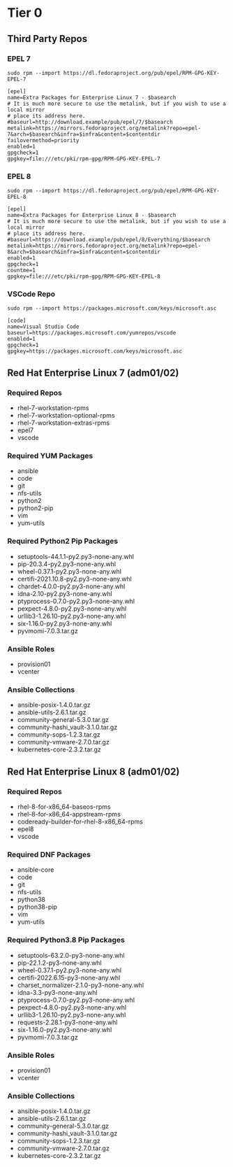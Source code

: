 # Tier 0

## Third Party Repos
### EPEL 7
`sudo rpm --import https://dl.fedoraproject.org/pub/epel/RPM-GPG-KEY-EPEL-7`

```
[epel]
name=Extra Packages for Enterprise Linux 7 - $basearch
# It is much more secure to use the metalink, but if you wish to use a local mirror
# place its address here.
#baseurl=http://download.example/pub/epel/7/$basearch
metalink=https://mirrors.fedoraproject.org/metalink?repo=epel-7&arch=$basearch&infra=$infra&content=$contentdir
failovermethod=priority
enabled=1
gpgcheck=1
gpgkey=file:///etc/pki/rpm-gpg/RPM-GPG-KEY-EPEL-7
```
### EPEL 8
`sudo rpm --import https://dl.fedoraproject.org/pub/epel/RPM-GPG-KEY-EPEL-8`

```
[epel]
name=Extra Packages for Enterprise Linux 8 - $basearch
# It is much more secure to use the metalink, but if you wish to use a local mirror
# place its address here.
#baseurl=https://download.example/pub/epel/8/Everything/$basearch
metalink=https://mirrors.fedoraproject.org/metalink?repo=epel-8&arch=$basearch&infra=$infra&content=$contentdir
enabled=1
gpgcheck=1
countme=1
gpgkey=file:///etc/pki/rpm-gpg/RPM-GPG-KEY-EPEL-8
```
### VSCode Repo

`sudo rpm --import https://packages.microsoft.com/keys/microsoft.asc`

```
[code]
name=Visual Studio Code
baseurl=https://packages.microsoft.com/yumrepos/vscode
enabled=1
gpgcheck=1
gpgkey=https://packages.microsoft.com/keys/microsoft.asc
```

## Red Hat Enterprise Linux 7 (adm01/02)

### Required Repos
- rhel-7-workstation-rpms
- rhel-7-workstation-optional-rpms
- rhel-7-workstation-extras-rpms
- epel7
- vscode

### Required YUM Packages
- ansible
- code
- git
- nfs-utils
- python2
- python2-pip
- vim
- yum-utils

### Required Python2 Pip Packages
- setuptools-44.1.1-py2.py3-none-any.whl
- pip-20.3.4-py2.py3-none-any.whl
- wheel-0.37.1-py2.py3-none-any.whl
- certifi-2021.10.8-py2.py3-none-any.whl
- chardet-4.0.0-py2.py3-none-any.whl
- idna-2.10-py2.py3-none-any.whl
- ptyprocess-0.7.0-py2.py3-none-any.whl
- pexpect-4.8.0-py2.py3-none-any.whl
- urllib3-1.26.10-py2.py3-none-any.whl
- six-1.16.0-py2.py3-none-any.whl
- pyvmomi-7.0.3.tar.gz

### Ansible Roles
- provision01
- vcenter

### Ansible Collections
- ansible-posix-1.4.0.tar.gz
- ansible-utils-2.6.1.tar.gz
- community-general-5.3.0.tar.gz
- community-hashi_vault-3.1.0.tar.gz
- community-sops-1.2.3.tar.gz
- community-vmware-2.7.0.tar.gz
- kubernetes-core-2.3.2.tar.gz

## Red Hat Enterprise Linux 8 (adm01/02)

### Required Repos
- rhel-8-for-x86_64-baseos-rpms
- rhel-8-for-x86_64-appstream-rpms
- codeready-builder-for-rhel-8-x86_64-rpms
- epel8
- vscode

### Required DNF Packages
- ansible-core
- code
- git
- nfs-utils
- python38
- python38-pip
- vim
- yum-utils

### Required Python3.8 Pip Packages
- setuptools-63.2.0-py3-none-any.whl
- pip-22.1.2-py3-none-any.whl
- wheel-0.37.1-py2.py3-none-any.whl
- certifi-2022.6.15-py3-none-any.whl
- charset_normalizer-2.1.0-py3-none-any.whl
- idna-3.3-py3-none-any.whl
- ptyprocess-0.7.0-py2.py3-none-any.whl
- pexpect-4.8.0-py2.py3-none-any.whl
- urllib3-1.26.10-py2.py3-none-any.whl
- requests-2.28.1-py3-none-any.whl
- six-1.16.0-py2.py3-none-any.whl
- pyvmomi-7.0.3.tar.gz

### Ansible Roles
- provision01
- vcenter

### Ansible Collections
- ansible-posix-1.4.0.tar.gz
- ansible-utils-2.6.1.tar.gz
- community-general-5.3.0.tar.gz
- community-hashi_vault-3.1.0.tar.gz
- community-sops-1.2.3.tar.gz
- community-vmware-2.7.0.tar.gz
- kubernetes-core-2.3.2.tar.gz